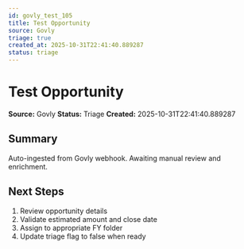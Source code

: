 ```yaml
---
id: govly_test_105
title: Test Opportunity
source: Govly
triage: true
created_at: 2025-10-31T22:41:40.889287
status: triage
---
```


# Test Opportunity

**Source:** Govly
**Status:** Triage
**Created:** 2025-10-31T22:41:40.889287

## Summary

Auto-ingested from Govly webhook. Awaiting manual review and enrichment.

## Next Steps

1. Review opportunity details
2. Validate estimated amount and close date
3. Assign to appropriate FY folder
4. Update triage flag to false when ready
